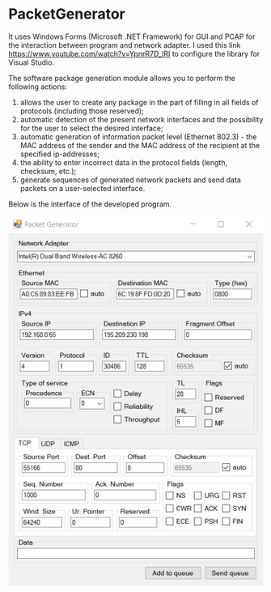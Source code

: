 # PacketGenerator

It uses Windows Forms (Microsoft .NET Framework) for GUI and PCAP for the interaction between program and network adapter. I used this link https://www.youtube.com/watch?v=YpnrR7D_lRI to configure the library for Visual Studio.

The software package generation module allows you to perform the following actions:<br>
1. allows the user to create any package in the part of filling in all fields of protocols (including those reserved);<br>
2. automatic detection of the present network interfaces and the possibility for the user to select the desired interface;<br>
3. automatic generation of information packet level (Ethernet 802.3) - the MAC address of the sender and the MAC address of the recipient at the specified ip-addresses;<br>
4. the ability to enter incorrect data in the protocol fields (length, checksum, etc.);<br>
5. generate sequences of generated network packets and send data packets on a user-selected interface.<br>

Below is the interface of the developed program.

![alt text](screens/1.png)
